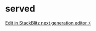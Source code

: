# served

[Edit in StackBlitz next generation editor ⚡️](https://stackblitz.com/~/github.com/geocine/served)